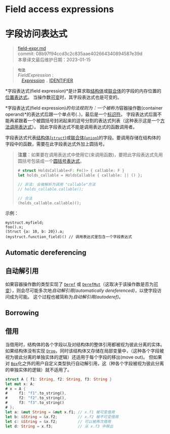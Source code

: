 # Field access expressions
# 字段访问表达式

>[field-expr.md](https://github.com/rust-lang/reference/blob/master/src/expressions/field-expr.md)\
>commit: 08b97f94ccd3c2c835aae402664340894587e39d \
>本章译文最后维护日期：2023-01-15

> **<sup>句法</sup>**\
> _FieldExpression_ :\
> &nbsp;&nbsp; [_Expression_] `.` [IDENTIFIER]

*字段表达式(field expression)*是计算求取[结构体][struct]或[联合体][union]的字段的内存位置的[位置表达式][place expression]。
当操作数[可变][mutable]时，其字段表达式也是可变的。

*字段表达式(field expression)*的句法规则为：一个被称为*容器操作数(container operand)*的表达式后跟一个单点号(`.`)，最后是一个[标识符][identifier]。
字段表达式后面不能再紧跟着一个被圆括号封闭起来的逗号分割的表达式列表（这种表示这是一个[方法调用表达式][method call expression]）。
因此字段表达式不能是调用表达式的函数调用者。

字段表达式代表[结构体(`struct`)][struct]或[联合体(`union`)][union]的字段。要调用存储在结构体的字段中的函数，需要在此字段表达式外加上圆括号。

> **注意**：如果要在调用表达式中使用它(来调用函数)，要把此字段表达式先用圆括号包装成一个[圆括号表达式][parenthesized expression]。
>
> ```rust
> # struct HoldsCallable<F: Fn()> { callable: F }
> let holds_callable = HoldsCallable { callable: || () };
>
> // 非法: 会被解析为调用 "callable"方法
> // holds_callable.callable();
>
> // 合法
> (holds_callable.callable)();
> ```

示例：

<!-- ignore: needs lots of support code -->
```rust,ignore
mystruct.myfield;
foo().x;
(Struct {a: 10, b: 20}).a;
(mystruct.function_field)() // 调用表达式里包含一个字段表达式
```
## Automatic dereferencing
## 自动解引用

如果容器操作数的类型实现了 [`Deref`] 或 [`DerefMut`][`Deref`]（这取决于该操作数是否为[可变][mutable]），则会尽可能多次地*自动解引用(automatically dereferenced)*，以使字段访问成为可能。
这个过程也被简称为*自动解引用(autoderef)*。

## Borrowing
## 借用

当借用时，结构体的各个字段以及对结构体的整体引用都被视为彼此分离的实体。
如果结构体没有实现 [`Drop`]，同时该结构体又存储在局部变量中，（这种各个字段被视为彼此分离的单独实体的逻辑）还适用于每个字段的移出(move out)。
但如果对 [`Box`]化之外的用户自定义类型执行自动解引用，这（种各个字段被视为彼此分离的单独实体的逻辑）就不适用了。

```rust
struct A { f1: String, f2: String, f3: String }
let mut x: A;
# x = A {
#     f1: "f1".to_string(),
#     f2: "f2".to_string(),
#     f3: "f3".to_string()
# };
let a: &mut String = &mut x.f1; // x.f1 被可变借用
let b: &String = &x.f2;         // x.f2 被不可变借用
let c: &String = &x.f2;         // 可以被再次借用
let d: String = x.f3;           // 从 x.f3 中移出
```

[_Expression_]: ../expressions.md
[`Box`]: ../special-types-and-traits.md#boxt
[`Deref`]: ../special-types-and-traits.md#deref-and-derefmut
[`drop`]: ../special-types-and-traits.md#drop
[IDENTIFIER]: ../identifiers.md
[call expression]: call-expr.md
[method call expression]: method-call-expr.md
[mutable]: ../expressions.md#mutability
[parenthesized expression]: grouped-expr.md
[place expression]: ../expressions.md#place-expressions-and-value-expressions
[struct]: ../items/structs.md
[union]: ../items/unions.md